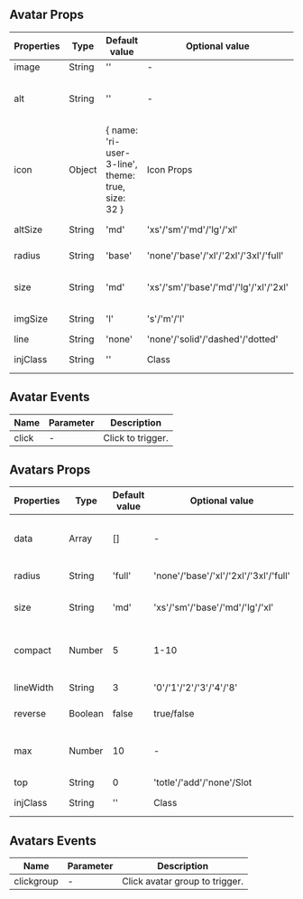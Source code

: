 ## Avatar Props

| Properties | Type   | Default value                                     | Optional value                        | required | Description                                  |
| ---------- | ------ | ------------------------------------------------- | ------------------------------------- | -------- | -------------------------------------------- |
| image      | String | ''                                                | -                                     | N        | Picture path.                                |
| alt        | String | ''                                                | -                                     | N        | Replace the text, it is recommended to word. |
| icon       | Object | { name: 'ri-user-3-line', theme: true, size: 32 } | Icon Props                            | N        | Replace the icon and pass in Icon Props.     |
| altSize    | String | 'md'                                              | 'xs'/'sm'/'md'/'lg'/'xl'              | N        | Replace the text size.                       |
| radius     | String | 'base'                                            | 'none'/'base'/'xl'/'2xl'/'3xl'/'full' | N        | Round -corner style.                         |
| size       | String | 'md'                                              | 'xs'/'sm'/'base'/'md'/'lg'/'xl'/'2xl' | N        | The size of the avatar box.                  |
| imgSize    | String | 'l'                                               | 's'/'m'/'l'                           | N        | Avatar picture size.                         |
| line       | String | 'none'                                            | 'none'/'solid'/'dashed'/'dotted'      | N        | Border style.                                |
| injClass   | String | ''                                                | Class                                 | N        | Inject the CSS name.                         |

## Avatar Events

| Name  | Parameter | Description       |
| ----- | --------- | ----------------- |
| click | -         | Click to trigger. |

## Avatars Props

| Properties | Type    | Default value | Optional value                        | required | Description                               |
| ---------- | ------- | ------------- | ------------------------------------- | -------- | ----------------------------------------- |
| data       | Array   | []            | -                                     | N        | The avatar data composed of Avatar Props. |
| radius     | String  | 'full'        | 'none'/'base'/'xl'/'2xl'/'3xl'/'full' | N        | Round -corner style.                      |
| size       | String  | 'md'          | 'xs'/'sm'/'base'/'md'/'lg'/'xl'       | N        | The size of the avatar box.               |
| compact    | Number  | 5             | 1-10                                  | N        | Compactness, the larger the more compact. |
| lineWidth  | String  | 3             | '0'/'1'/'2'/'3'/'4'/'8'               | N        | Border thickness.                         |
| reverse    | Boolean | false         | true/false                            | N        | Whether to reverse.                       |
| max        | Number  | 10            | -                                     | N        | Maximum maximum display quantity.         |
| top        | String  | 0             | 'totle'/'add'/'none'/Slot             | N        | Top content.                              |
| injClass   | String  | ''            | Class                                 | N        | Inject the CSS name.                      |

## Avatars Events

| Name       | Parameter | Description                    |
| ---------- | --------- | ------------------------------ |
| clickgroup | -         | Click avatar group to trigger. |
